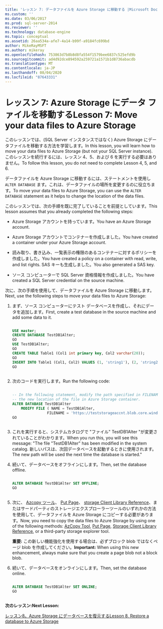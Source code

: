 ```yaml
---
title: 'レッスン 7: データファイルを Azure Storage に移動する |Microsoft Docs'
ms.custom: ''
ms.date: 03/06/2017
ms.prod: sql-server-2014
ms.reviewer: ''
ms.technology: database-engine
ms.topic: conceptual
ms.assetid: 26aa534a-afe7-4a14-b99f-a9184fc699bd
author: MikeRayMSFT
ms.author: mikeray
ms.openlocfilehash: 753863d7b8b8d8fa554f1579bee6837c525efd9b
ms.sourcegitcommit: ad4d92dce894592a259721a1571b1d8736abacdb
ms.translationtype: MT
ms.contentlocale: ja-JP
ms.lasthandoff: 08/04/2020
ms.locfileid: "87643331"
---
```

# <a name="lesson-7-move-your-data-files-to-azure-storage"></a><span data-ttu-id="9a109-102">レッスン 7: Azure Storage にデータ ファイルを移動する</span><span class="sxs-lookup"><span data-stu-id="9a109-102">Lesson 7: Move your data files to Azure Storage</span></span>
  <span data-ttu-id="9a109-103">このレッスンでは、(SQL Server インスタンスではなく) Azure Storage にデータファイルを移動する方法を学習します。</span><span class="sxs-lookup"><span data-stu-id="9a109-103">In this lesson, you will learn how to move your data files to Azure Storage (but not your SQL Server instance).</span></span> <span data-ttu-id="9a109-104">このレッスンを続行するには、レッスン 4、5、および 6 を実行する必要はありません。</span><span class="sxs-lookup"><span data-stu-id="9a109-104">To follow this lesson, you do not need to complete Lesson 4, 5, and 6.</span></span>  
  
 <span data-ttu-id="9a109-105">データファイルを Azure Storage に移動するには、ステートメントを使用し `ALTER DATABASE` ます。これは、データファイルの場所を変更するのに役立ちます。</span><span class="sxs-lookup"><span data-stu-id="9a109-105">To move your data files to Azure Storage, you can use the `ALTER DATABASE` statement as it helps to change the location of the data files.</span></span>  
  
 <span data-ttu-id="9a109-106">このレッスンでは、次の手順を既に完了していることを前提としています。</span><span class="sxs-lookup"><span data-stu-id="9a109-106">This lesson assumes that you already completed the following steps:</span></span>  
  
-   <span data-ttu-id="9a109-107">Azure Storage アカウントを持っています。</span><span class="sxs-lookup"><span data-stu-id="9a109-107">You have an Azure Storage account.</span></span>  
  
-   <span data-ttu-id="9a109-108">Azure Storage アカウントでコンテナーを作成しました。</span><span class="sxs-lookup"><span data-stu-id="9a109-108">You have created a container under your Azure Storage account.</span></span>  
  
-   <span data-ttu-id="9a109-109">読み取り、書き込み、一覧表示の権限のあるコンテナーに対するポリシーを作成しました。</span><span class="sxs-lookup"><span data-stu-id="9a109-109">You have created a policy on a container with read, write, and list rights.</span></span> <span data-ttu-id="9a109-110">SAS キーも生成しました。</span><span class="sxs-lookup"><span data-stu-id="9a109-110">You also generated a SAS key.</span></span>  
  
-   <span data-ttu-id="9a109-111">ソース コンピューターで SQL Server 資格情報を作成しました。</span><span class="sxs-lookup"><span data-stu-id="9a109-111">You have created a SQL Server credential on the source machine.</span></span>  
  
 <span data-ttu-id="9a109-112">次に、次の手順を使用して、データファイルを Azure Storage に移動します。</span><span class="sxs-lookup"><span data-stu-id="9a109-112">Next, use the following steps to move your data files to Azure Storage:</span></span>  
  
1.  <span data-ttu-id="9a109-113">まず、ソース コンピューターにテスト データベースを作成し、それにデータを追加します。</span><span class="sxs-lookup"><span data-stu-id="9a109-113">First, create a test database in the source machine and add some data to it.</span></span>  
  
    ```sql  
  
    USE master;   
    CREATE DATABASE TestDB1Alter;   
    GO   
    USE TestDB1Alter;   
    GO   
    CREATE TABLE Table1 (Col1 int primary key, Col2 varchar(20));   
    GO   
    INSERT INTO Table1 (Col1, Col2) VALUES (1, 'string1'), (2, 'string2');   
    GO  
  
    ```  
  
2.  <span data-ttu-id="9a109-114">次のコードを実行します。</span><span class="sxs-lookup"><span data-stu-id="9a109-114">Run the following code:</span></span>  
  
    ```sql  
  
    -- In the following statement, modify the path specified in FILENAME to   
    -- the new location of the file in Azure Storage container.   
    ALTER DATABASE TestDB1Alter    
        MODIFY FILE ( NAME = TestDB1Alter,    
                    FILENAME = 'https://teststorageaccnt.blob.core.windows.net/testcontaineralter/TestDB1AlterData.mdf');   
    GO  
  
    ```  
  
3.  <span data-ttu-id="9a109-115">これを実行すると、システムカタログで "ファイル" TestDB1Alter "が変更されていることがわかります。</span><span class="sxs-lookup"><span data-stu-id="9a109-115">When you run this, you will see this message: "The file "TestDB1Alter" has been modified in the system catalog.</span></span> <span data-ttu-id="9a109-116">新しいパスは、次回データベースを起動するときに使用されます。</span><span class="sxs-lookup"><span data-stu-id="9a109-116">The new path will be used the next time the database is started."</span></span>  
  
4.  <span data-ttu-id="9a109-117">続いて、データベースをオフラインにします。</span><span class="sxs-lookup"><span data-stu-id="9a109-117">Then, set the database offline.</span></span>  
  
    ```sql  
  
    ALTER DATABASE TestDB1Alter SET OFFLINE;   
    GO  
  
    ```  
  
5.  <span data-ttu-id="9a109-118">次に、 [Azcopy ツール](https://docs.microsoft.com/archive/blogs/windowsazurestorage/azcopy-uploadingdownloading-files-for-windows-azure-blobs)、 [Put Page](https://msdn.microsoft.com/library/azure/ee691975.aspx)、 [storage Client Library Reference](https://msdn.microsoft.com/library/azure/dn261237.aspx)、またはサードパーティのストレージエクスプローラーツールのいずれかの方法を使用して、データファイルを Azure Storage にコピーする必要があります。</span><span class="sxs-lookup"><span data-stu-id="9a109-118">Now, you need to copy the data files to Azure Storage by using one of the following methods: [AzCopy Tool](https://docs.microsoft.com/archive/blogs/windowsazurestorage/azcopy-uploadingdownloading-files-for-windows-azure-blobs), [Put Page](https://msdn.microsoft.com/library/azure/ee691975.aspx), [Storage Client Library Reference](https://msdn.microsoft.com/library/azure/dn261237.aspx), or a third-party storage explorer tool.</span></span>  
  
     <span data-ttu-id="9a109-119">**重要:** この新しい機能強化を使用する場合は、必ずブロック blob ではなくページ blob を作成してください。</span><span class="sxs-lookup"><span data-stu-id="9a109-119">**Important:** When using this new enhancement, always make sure that you create a page blob not a block blob.</span></span>  
  
6.  <span data-ttu-id="9a109-120">続いて、データベースをオンラインにします。</span><span class="sxs-lookup"><span data-stu-id="9a109-120">Then, set the database online.</span></span>  
  
    ```sql  
  
    ALTER DATABASE TestDB1Alter SET ONLINE;   
    GO  
  
    ```  
  
 <span data-ttu-id="9a109-121">**次のレッスン:**</span><span class="sxs-lookup"><span data-stu-id="9a109-121">**Next Lesson:**</span></span>  
  
 [<span data-ttu-id="9a109-122">レッスン8。Azure Storage にデータベースを復元する</span><span class="sxs-lookup"><span data-stu-id="9a109-122">Lesson 8. Restore a database to Azure Storage</span></span>](lesson-7-restore-a-database-to-a-point-in-time.md)  
  
  
